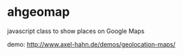 # ahgeomap
javascript class to show places on Google Maps

demo: http://www.axel-hahn.de/demos/geolocation-maps/
